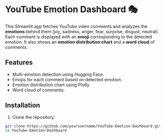 # YouTube Emotion Dashboard 🎭

This Streamlit app fetches YouTube video comments and analyzes the **emotions** behind them (joy, sadness, anger, fear, surprise, disgust, neutral). Each comment is displayed with an **emoji** corresponding to the detected emotion. It also shows an **emotion distribution chart** and a **word cloud** of comments.

## Features

- Multi-emotion detection using Hugging Face.
- Emojis for each comment based on detected emotion.
- Emotion distribution chart using Plotly.
- Word cloud of comments.

## Installation

1. Clone the repository:
```bash
git clone https://github.com/yourusername/YouTube-Emotion-Dashboard.git
cd YouTube-Emotion-Dashboard

